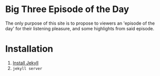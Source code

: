 # Big Three Episode of the Day

The only purpose of this site is to propose to viewers an 'episode of the day' for their listening pleasure, and some
highlights from said episode.

# Installation

1. [Install Jekyll](http://jekyllrb.com/docs/installation/)
2. `jekyll server`
